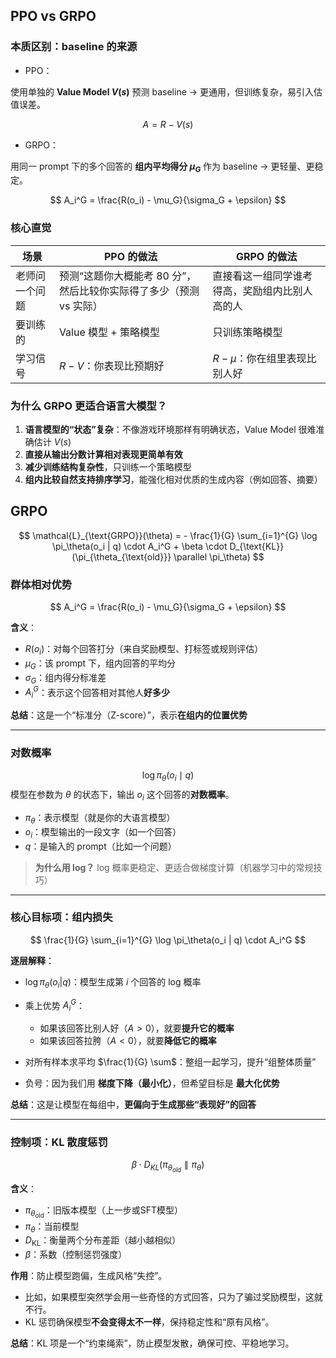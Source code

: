 ## PPO vs GRPO
### 本质区别：**baseline 的来源**

- PPO：

使用单独的 **Value Model $V(s)$** 预测 baseline → 更通用，但训练复杂，易引入估值误差。

$$
A = R - V(s)
$$

- GRPO：

用同一 prompt 下的多个回答的 **组内平均得分 $\mu_G$** 作为 baseline → 更轻量、更稳定。

$$
A_i^G = \frac{R(o_i) - \mu_G}{\sigma_G + \epsilon}
$$

### 核心直觉

| 场景      | PPO 的做法                                | GRPO 的做法                |
| ------- | -------------------------------------- | ----------------------- |
| 老师问一个问题 | 预测“这题你大概能考 80 分”，然后比较你实际得了多少（预测 vs 实际） | 直接看这一组同学谁考得高，奖励组内比别人高的人 |
| 要训练的    | Value 模型 + 策略模型                        | 只训练策略模型                 |
| 学习信号    | $R - V$：你表现比预期好                        | $R - \mu$：你在组里表现比别人好    |


### 为什么 GRPO 更适合语言大模型？

1. **语言模型的“状态”复杂**：不像游戏环境那样有明确状态，Value Model 很难准确估计 $V(s)$
2. **直接从输出分数计算相对表现更简单有效**
3. **减少训练结构复杂性**，只训练一个策略模型
4. **组内比较自然支持排序学习**，能强化相对优质的生成内容（例如回答、摘要）

## GRPO

$$
\mathcal{L}_{\text{GRPO}}(\theta) = - \frac{1}{G} \sum_{i=1}^{G} \log \pi_\theta(o_i | q) \cdot A_i^G + \beta \cdot D_{\text{KL}}(\pi_{\theta_{\text{old}}} \parallel \pi_\theta)
$$

### 群体相对优势

$$
 A_i^G = \frac{R(o_i) - \mu_G}{\sigma_G + \epsilon}
$$

**含义**：

* $R(o_i)$：对每个回答打分（来自奖励模型、打标签或规则评估）
* $\mu_G$：该 prompt 下，组内回答的平均分
* $\sigma_G$：组内得分标准差
* $A_i^G$：表示这个回答相对其他人**好多少**

**总结**：这是一个“标准分（Z-score）”，表示**在组内的位置优势**

---
### 对数概率

$$
\log \pi_\theta(o_i \mid q)
$$
模型在参数为 $\theta$ 的状态下，输出 $o_i$ 这个回答的**对数概率**。

* $\pi_\theta$：表示模型（就是你的大语言模型）
* $o_i$：模型输出的一段文字（如一个回答）
* $q$：是输入的 prompt（比如一个问题）

> **为什么用 log？**
> log 概率更稳定、更适合做梯度计算（机器学习中的常规技巧）

---
### 核心目标项：组内损失

$$
 \frac{1}{G} \sum_{i=1}^{G} \log \pi_\theta(o_i | q) \cdot A_i^G
$$

**逐层解释**：

* $\log \pi_\theta(o_i | q)$：模型生成第 $i$ 个回答的 log 概率
* 乘上优势 $A_i^G$：

  * 如果该回答比别人好（$A > 0$），就要**提升它的概率**
  * 如果该回答拉胯（$A < 0$），就要**降低它的概率**
* 对所有样本求平均 $\frac{1}{G} \sum$：整组一起学习，提升“组整体质量”
* 负号：因为我们用 **梯度下降（最小化）**，但希望目标是 **最大化优势**

**总结**：这是让模型在每组中，**更偏向于生成那些“表现好”的回答**

---

### 控制项：KL 散度惩罚

$$
 \beta \cdot D_{KL}(\pi_{\theta_{old}} \parallel \pi_\theta)
$$

**含义**：

* $\pi_{\theta_{\text{old}}}$：旧版本模型（上一步或SFT模型）
* $\pi_\theta$：当前模型
* $D_{\text{KL}}$：衡量两个分布差距（越小越相似）
* $\beta$：系数（控制惩罚强度）

**作用**：防止模型跑偏，生成风格“失控”。

* 比如，如果模型突然学会用一些奇怪的方式回答，只为了骗过奖励模型，这就不行。
* KL 惩罚确保模型**不会变得太不一样**，保持稳定性和“原有风格”。

**总结**：KL 项是一个“约束绳索”，防止模型发散，确保可控、平稳地学习。
